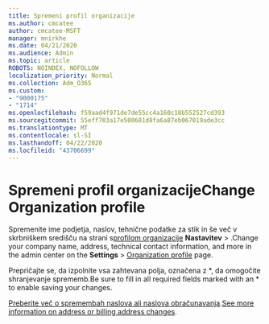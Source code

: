```yaml
---
title: Spremeni profil organizacije
ms.author: cmcatee
author: cmcatee-MSFT
manager: mnirkhe
ms.date: 04/21/2020
ms.audience: Admin
ms.topic: article
ROBOTS: NOINDEX, NOFOLLOW
localization_priority: Normal
ms.collection: Adm_O365
ms.custom:
- "9000175"
- "1714"
ms.openlocfilehash: f59aad4f971de7de55cc4a160c18b552527cd393
ms.sourcegitcommit: 55eff703a17e500681d8fa6a87eb067019ade3cc
ms.translationtype: MT
ms.contentlocale: sl-SI
ms.lasthandoff: 04/22/2020
ms.locfileid: "43706699"
---
```

# <a name="change-organization-profile"></a><span data-ttu-id="0a4d8-102">Spremeni profil organizacije</span><span class="sxs-lookup"><span data-stu-id="0a4d8-102">Change Organization profile</span></span>

<span data-ttu-id="0a4d8-103">Spremenite ime podjetja, naslov, tehnične podatke za stik in še več v skrbniškem središču na strani s[profilom organizacije](https://go.microsoft.com/fwlink/p/?linkid=2067339) **Nastavitev** > .</span><span class="sxs-lookup"><span data-stu-id="0a4d8-103">Change your company name, address, technical contact information, and more in the admin center on the **Settings** > [Organization profile](https://go.microsoft.com/fwlink/p/?linkid=2067339) page.</span></span>

<span data-ttu-id="0a4d8-104">Prepričajte se, da izpolnite vsa zahtevana polja, označena z \*, da omogočite shranjevanje sprememb.</span><span class="sxs-lookup"><span data-stu-id="0a4d8-104">Be sure to fill in all required fields marked with an \* to enable saving your changes.</span></span>

<span data-ttu-id="0a4d8-105">[Preberite več o spremembah naslova ali naslova obračunavanja](https://docs.microsoft.com/office365/admin/manage/change-address-contact-and-more).</span><span class="sxs-lookup"><span data-stu-id="0a4d8-105">[See more information on address or billing address changes](https://docs.microsoft.com/office365/admin/manage/change-address-contact-and-more).</span></span>